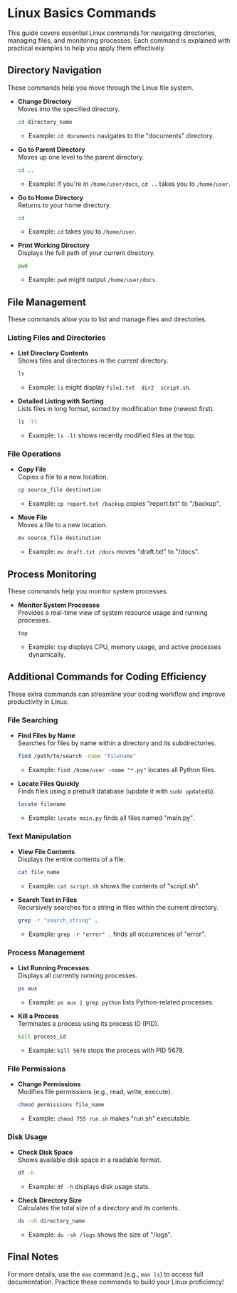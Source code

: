 # Linux Basics Commands

This guide covers essential Linux commands for navigating directories, managing files, and monitoring processes. Each command is explained with practical examples to help you apply them effectively.

## Directory Navigation

These commands help you move through the Linux file system.

- **Change Directory**  
  Moves into the specified directory.  
  ```bash
  cd directory_name
  ```  
  - Example: `cd documents` navigates to the "documents" directory.

- **Go to Parent Directory**  
  Moves up one level to the parent directory.  
  ```bash
  cd ..
  ```  
  - Example: If you're in `/home/user/docs`, `cd ..` takes you to `/home/user`.

- **Go to Home Directory**  
  Returns to your home directory.  
  ```bash
  cd
  ```  
  - Example: `cd` takes you to `/home/user`.

- **Print Working Directory**  
  Displays the full path of your current directory.  
  ```bash
  pwd
  ```  
  - Example: `pwd` might output `/home/user/docs`.

## File Management

These commands allow you to list and manage files and directories.

### Listing Files and Directories
- **List Directory Contents**  
  Shows files and directories in the current directory.  
  ```bash
  ls
  ```  
  - Example: `ls` might display `file1.txt  dir2  script.sh`.

- **Detailed Listing with Sorting**  
  Lists files in long format, sorted by modification time (newest first).  
  ```bash
  ls -lt
  ```  
  - Example: `ls -lt` shows recently modified files at the top.

### File Operations
- **Copy File**  
  Copies a file to a new location.  
  ```bash
  cp source_file destination
  ```  
  - Example: `cp report.txt /backup` copies "report.txt" to "/backup".

- **Move File**  
  Moves a file to a new location.  
  ```bash
  mv source_file destination
  ```  
  - Example: `mv draft.txt /docs` moves "draft.txt" to "/docs".

## Process Monitoring

These commands help you monitor system processes.

- **Monitor System Processes**  
  Provides a real-time view of system resource usage and running processes.  
  ```bash
  top
  ```  
  - Example: `top` displays CPU, memory usage, and active processes dynamically.

## Additional Commands for Coding Efficiency

These extra commands can streamline your coding workflow and improve productivity in Linux.

### File Searching
- **Find Files by Name**  
  Searches for files by name within a directory and its subdirectories.  
  ```bash
  find /path/to/search -name "filename"
  ```  
  - Example: `find /home/user -name "*.py"` locates all Python files.

- **Locate Files Quickly**  
  Finds files using a prebuilt database (update it with `sudo updatedb`).  
  ```bash
  locate filename
  ```  
  - Example: `locate main.py` finds all files named "main.py".

### Text Manipulation
- **View File Contents**  
  Displays the entire contents of a file.  
  ```bash
  cat file_name
  ```  
  - Example: `cat script.sh` shows the contents of "script.sh".

- **Search Text in Files**  
  Recursively searches for a string in files within the current directory.  
  ```bash
  grep -r "search_string" .
  ```  
  - Example: `grep -r "error" .` finds all occurrences of "error".

### Process Management
- **List Running Processes**  
  Displays all currently running processes.  
  ```bash
  ps aux
  ```  
  - Example: `ps aux | grep python` lists Python-related processes.

- **Kill a Process**  
  Terminates a process using its process ID (PID).  
  ```bash
  kill process_id
  ```  
  - Example: `kill 5678` stops the process with PID 5678.

### File Permissions
- **Change Permissions**  
  Modifies file permissions (e.g., read, write, execute).  
  ```bash
  chmod permissions file_name
  ```  
  - Example: `chmod 755 run.sh` makes "run.sh" executable.

### Disk Usage
- **Check Disk Space**  
  Shows available disk space in a readable format.  
  ```bash
  df -h
  ```  
  - Example: `df -h` displays disk usage stats.

- **Check Directory Size**  
  Calculates the total size of a directory and its contents.  
  ```bash
  du -sh directory_name
  ```  
  - Example: `du -sh /logs` shows the size of "/logs".

## Final Notes
For more details, use the `man` command (e.g., `man ls`) to access full documentation. Practice these commands to build your Linux proficiency!